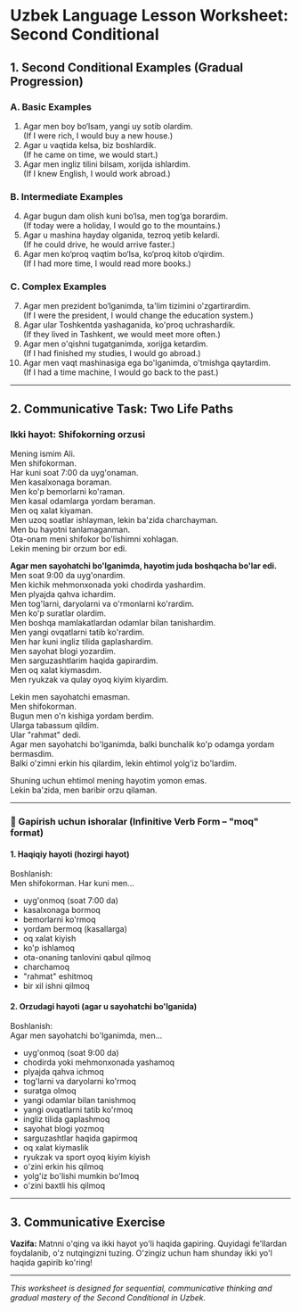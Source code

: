# Uzbek Language Lesson Worksheet: Second Conditional

## 1. Second Conditional Examples (Gradual Progression)

### A. Basic Examples
1. Agar men boy bo‘lsam, yangi uy sotib olardim.  
(If I were rich, I would buy a new house.)
2. Agar u vaqtida kelsa, biz boshlardik.  
(If he came on time, we would start.)
3. Agar men ingliz tilini bilsam, xorijda ishlardim.  
(If I knew English, I would work abroad.)

### B. Intermediate Examples
4. Agar bugun dam olish kuni bo‘lsa, men tog‘ga borardim.  
(If today were a holiday, I would go to the mountains.)
5. Agar u mashina hayday olganida, tezroq yetib kelardi.  
(If he could drive, he would arrive faster.)
6. Agar men ko‘proq vaqtim bo‘lsa, ko‘proq kitob o‘qirdim.  
(If I had more time, I would read more books.)

### C. Complex Examples
7. Agar men prezident bo‘lganimda, ta'lim tizimini o'zgartirardim.  
(If I were the president, I would change the education system.)
8. Agar ular Toshkentda yashaganida, ko'proq uchrashardik.  
(If they lived in Tashkent, we would meet more often.)
9. Agar men o'qishni tugatganimda, xorijga ketardim.  
(If I had finished my studies, I would go abroad.)
10. Agar men vaqt mashinasiga ega bo'lganimda, o'tmishga qaytardim.  
(If I had a time machine, I would go back to the past.)

---

## 2. Communicative Task: Two Life Paths

### Ikki hayot: Shifokorning orzusi

Mening ismim Ali.  
Men shifokorman.  
Har kuni soat 7:00 da uyg'onaman.  
Men kasalxonaga boraman.  
Men ko'p bemorlarni ko'raman.  
Men kasal odamlarga yordam beraman.  
Men oq xalat kiyaman.  
Men uzoq soatlar ishlayman, lekin ba'zida charchayman.  
Men bu hayotni tanlamaganman.  
Ota-onam meni shifokor bo'lishimni xohlagan.  
Lekin mening bir orzum bor edi.

**Agar men sayohatchi bo'lganimda, hayotim juda boshqacha bo'lar edi.**  
Men soat 9:00 da uyg'onardim.  
Men kichik mehmonxonada yoki chodirda yashardim.  
Men plyajda qahva ichardim.  
Men tog'larni, daryolarni va o'rmonlarni ko'rardim.  
Men ko'p suratlar olardim.  
Men boshqa mamlakatlardan odamlar bilan tanishardim.  
Men yangi ovqatlarni tatib ko'rardim.  
Men har kuni ingliz tilida gaplashardim.  
Men sayohat blogi yozardim.  
Men sarguzashtlarim haqida gapirardim.  
Men oq xalat kiymasdım.  
Men ryukzak va qulay oyoq kiyim kiyardim.

Lekin men sayohatchi emasman.  
Men shifokorman.  
Bugun men o'n kishiga yordam berdim.  
Ularga tabassum qildim.  
Ular "rahmat" dedi.  
Agar men sayohatchi bo'lganimda, balki bunchalik ko'p odamga yordam bermasdim.  
Balki o'zimni erkin his qilardim, lekin ehtimol yolg'iz bo'lardim.

Shuning uchun ehtimol mening hayotim yomon emas.  
Lekin ba'zida, men baribir orzu qilaman.

---

### 💬 Gapirish uchun ishoralar (Infinitive Verb Form – "moq" format)

#### 1. Haqiqiy hayoti (hozirgi hayot)
Boshlanish:  
Men shifokorman. Har kuni men...
- uyg'onmoq (soat 7:00 da)
- kasalxonaga bormoq
- bemorlarni ko'rmoq
- yordam bermoq (kasallarga)
- oq xalat kiyish
- ko'p ishlamoq
- ota-onaning tanlovini qabul qilmoq
- charchamoq
- "rahmat" eshitmoq
- bir xil ishni qilmoq

#### 2. Orzudagi hayoti (agar u sayohatchi bo'lganida)
Boshlanish:  
Agar men sayohatchi bo'lganimda, men...
- uyg'onmoq (soat 9:00 da)
- chodirda yoki mehmonxonada yashamoq
- plyajda qahva ichmoq
- tog'larni va daryolarni ko'rmoq
- suratga olmoq
- yangi odamlar bilan tanishmoq
- yangi ovqatlarni tatib ko'rmoq
- ingliz tilida gaplashmoq
- sayohat blogi yozmoq
- sarguzashtlar haqida gapirmoq
- oq xalat kiymaslik
- ryukzak va sport oyoq kiyim kiyish
- o'zini erkin his qilmoq
- yolg'iz bo'lishi mumkin bo'lmoq
- o'zini baxtli his qilmoq

---

## 3. Communicative Exercise

**Vazifa:** Matnni o'qing va ikki hayot yo'li haqida gapiring. Quyidagi fe'llardan foydalanib, o'z nutqingizni tuzing. O'zingiz uchun ham shunday ikki yo'l haqida gapirib ko'ring!

---

*This worksheet is designed for sequential, communicative thinking and gradual mastery of the Second Conditional in Uzbek.* 